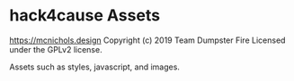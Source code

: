 # hack4cause Assets #
https://mcnichols.design
Copyright (c) 2019 Team Dumpster Fire
Licensed under the GPLv2 license.

Assets such as styles, javascript, and images.